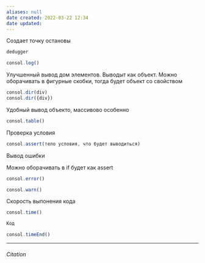 ```yaml
---
aliases: null
date created: 2022-03-22 12:34
date updated:
---
```


Создает точку остановы

```js
dedugger
```


```js
consol.log()
```


Улучшенный вывод дом элементов. Выводыт как объект. Можно оборачивать в фигурные скобки, тогда будет объект со свойством

```js
consol.dir(div)
consol.dir({div})
```


Удобный вывод объекто, массивово особенно

```js
consol.table()
```

Проверка условия

```js
consol.assert(тело условия, что будет выводиться)
```

Вывод ошибки 

Можно оборачивать в if будет как assert

```js
consol.error()
```

```js
consol.warn()
```

Скорость выпонения кода

```js
consol.time()

Код

consol.timeEnd()
```


---

###### Citation

